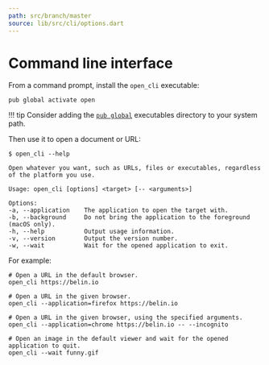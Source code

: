 ```yaml
---
path: src/branch/master
source: lib/src/cli/options.dart
---
```


# Command line interface
From a command prompt, install the `open_cli` executable:

```shell
pub global activate open
```
!!! tip
    Consider adding the [`pub global`](https://dart.dev/tools/pub/cmd/pub-global) executables directory to your system path.

Then use it to open a document or URL:

```shell
$ open_cli --help

Open whatever you want, such as URLs, files or executables, regardless of the platform you use.

Usage: open_cli [options] <target> [-- <arguments>]

Options:
-a, --application    The application to open the target with.
-b, --background     Do not bring the application to the foreground (macOS only).
-h, --help           Output usage information.
-v, --version        Output the version number.
-w, --wait           Wait for the opened application to exit.
```

For example:

```shell
# Open a URL in the default browser.
open_cli https://belin.io

# Open a URL in the given browser.
open_cli --application=firefox https://belin.io

# Open a URL in the given browser, using the specified arguments.
open_cli --application=chrome https://belin.io -- --incognito

# Open an image in the default viewer and wait for the opened application to quit.
open_cli --wait funny.gif
```

